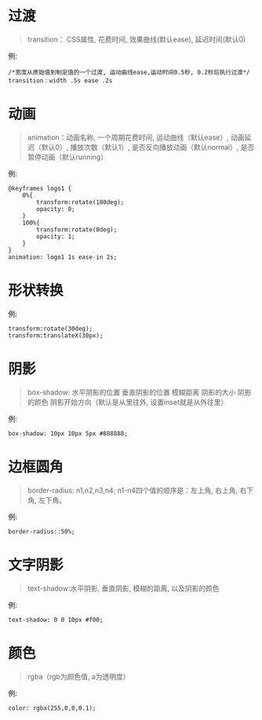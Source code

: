 # 过渡

> transition： CSS属性, 花费时间, 效果曲线(默认ease), 延迟时间(默认0)

例:
```
/*宽度从原始值到制定值的一个过渡, 运动曲线ease,运动时间0.5秒, 0.2秒后执行过渡*/
transition：width .5s ease .2s
```

# 动画

> animation：动画名称, 一个周期花费时间, 运动曲线（默认ease）, 动画延迟（默认0）, 播放次数（默认1）, 是否反向播放动画（默认normal）, 是否暂停动画（默认running）

例:
```
@keyframes logo1 {
    0%{
        transform:rotate(180deg);
        opacity: 0;
    }
    100%{
        transform:rotate(0deg);
        opacity: 1;
    }
}
animation: logo1 1s ease-in 2s;
```

# 形状转换

例:
```
transform:rotate(30deg);
transform:translateX(30px);
```

# 阴影

> box-shadow: 水平阴影的位置 垂直阴影的位置 模糊距离 阴影的大小 阴影的颜色 阴影开始方向（默认是从里往外, 设置inset就是从外往里）

例:
```
box-shadow: 10px 10px 5px #888888;
```

# 边框圆角

> border-radius: n1,n2,n3,n4; n1-n4四个值的顺序是：左上角, 右上角, 右下角, 左下角。

例:
```
border-radius::50%;
```

# 文字阴影

> text-shadow:水平阴影, 垂直阴影, 模糊的距离, 以及阴影的颜色

例:
```
text-shadow: 0 0 10px #f00;
```

# 颜色

> rgba（rgb为颜色值, a为透明度）

例:
```
color: rgba(255,0,0,0.1);
```
